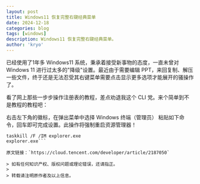 ```yaml
---
layout: post
title: Windows11 恢复完整右键经典菜单
date: 2024-12-18
categories: blog
tags: [windows]
description: Windows11 恢复完整右键经典菜单。
author: 'kryo'
---
```


已经使用了1年多 Windows11 系统，秉承着接受新事物的态度，一直未曾对 Windows 11 进行过太多的"降级"设置。最近由于需要编辑 PPT，来回复制、解压一些文件，终于还是无法忍受其右键菜单需要点击显示更多选项才能展开的骚操作了。

看了网上那些一步步操作注册表的教程，差点劝退我这个 CLI 党。来个简单到不是教程的教程吧：

右击左下角的徽标，在弹出菜单中选择 Windows 终端（管理员）
粘贴如下命令，回车即可完成设置。此操作将强制重启资源管理器！

```reg add "HKCU\Software\Classes\CLSID\{86ca1aa0-34aa-4e8b-a509-50c905bae2a2}\InprocServer32" /f
taskkill /F /IM explorer.exe
explorer.exe```

原文链接：`https://cloud.tencent.com/developer/article/2187050`

> 如有任何知识产权、版权问题或理论错误，还请指正。
>
> 转载请注明原作者及以上信息。

